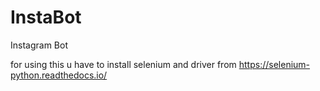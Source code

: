 # InstaBot
Instagram Bot


for using this u have to install selenium and driver from 
https://selenium-python.readthedocs.io/

